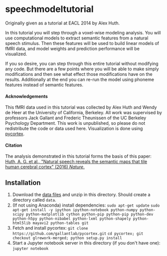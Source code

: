 # speechmodeltutorial

Originally given as a tutorial at EACL 2014 by Alex Huth.

In this tutorial you will step through a voxel-wise modeling analysis. You will use computational models to extract semantic features from a natural speech stimulus. Then these features will be used to build linear models of fMRI data, and model weights and prediction performance will be visualized.

If you so desire, you can step through this entire tutorial without modifying any code. But there are a few points where you will be able to make simply modifications and then see what effect those modifications have on the results. Additionally at the end you can re-run the model using phoneme features instead of semantic features.

#### Acknowledgements
This fMRI data used in this tutorial was collected by Alex Huth and Wendy de Heer at the University of California, Berkeley. All work was supervised by professors Jack Gallant and Frederic Theunissen of the UC Berkeley Psychology Department. This work is unpublished, so please do not redistribute the code or data used here. Visualization is done using [pycortex](http://pycortex.org).

#### Citation
The analysis demonstrated in this tutorial forms the basis of this paper:
[Huth, A. G. et al., "Natural speech reveals the semantic maps that tile human cerebral cortex" (2016) _Nature_.](https://www.nature.com/articles/nature17637)

Installation
------------
1. Download the [data files](https://utexas.box.com/s/z9fcf3ay3w6xvl0ylddqejksjsoehghz) and unzip in this directory. Should create a directory called `data`.
2. (If not using Anaconda) install dependencies:
`sudo apt-get update`
`sudo apt-get install -y ipython ipython-notebook python-numpy python-scipy python-matplotlib cython python-pip python-pip python-dev python-h5py python-nibabel python-lxml python-shapely python-html5lib mayavi2 python-tables git`
3. Fetch and install pycortex:
`git clone https://github.com/gallantlab/pycortex.git`
`cd pycortex; git checkout glrework-merged; python setup.py install`
4. Start a Jupyter notebook server in this directory (if you don't have one):
`jupyter notebook`